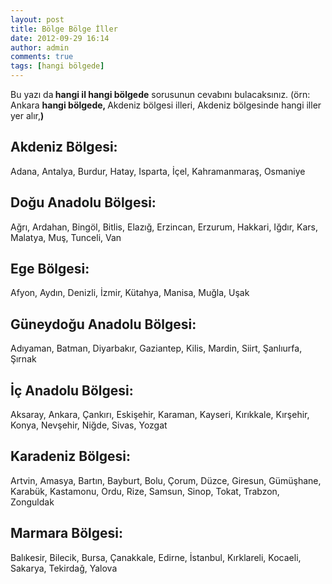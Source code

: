 ```yaml
---
layout: post
title: Bölge Bölge İller
date: 2012-09-29 16:14
author: admin
comments: true
tags: [hangi bölgede]
---
```

Bu yazı da<strong> hangi il hangi bölgede</strong> sorusunun cevabını bulacaksınız. (örn: Ankara <strong>hangi bölgede, </strong>Akdeniz bölgesi illeri, Akdeniz bölgesinde hangi iller yer alır,<strong>)</strong>
<h2>Akdeniz Bölgesi:</h2>
Adana, Antalya, Burdur, Hatay, Isparta, İçel, Kahramanmaraş, Osmaniye
<h2>Doğu Anadolu Bölgesi:</h2>
Ağrı, Ardahan, Bingöl, Bitlis, Elazığ, Erzincan, Erzurum, Hakkari, Iğdır, Kars, Malatya, Muş, Tunceli, Van
<h2>Ege Bölgesi:</h2>
Afyon, Aydın, Denizli, İzmir, Kütahya, Manisa, Muğla, Uşak
<h2>Güneydoğu Anadolu Bölgesi:</h2>
Adıyaman, Batman, Diyarbakır, Gaziantep, Kilis, Mardin, Siirt, Şanlıurfa, Şırnak
<h2>İç Anadolu Bölgesi:</h2>
Aksaray, Ankara, Çankırı, Eskişehir, Karaman, Kayseri, Kırıkkale, Kırşehir, Konya, Nevşehir, Niğde, Sivas, Yozgat
<h2>Karadeniz Bölgesi:</h2>
Artvin, Amasya, Bartın, Bayburt, Bolu, Çorum, Düzce, Giresun, Gümüşhane, Karabük, Kastamonu, Ordu, Rize, Samsun, Sinop, Tokat, Trabzon, Zonguldak
<h2>Marmara Bölgesi:</h2>
Balıkesir, Bilecik, Bursa, Çanakkale, Edirne, İstanbul, Kırklareli, Kocaeli, Sakarya, Tekirdağ, Yalova
